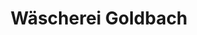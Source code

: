 ---
title: "Wäscherei Goldbach"
url: /flieden/waescherei-goldbach-reinhardstrasse/
shop: Wäscherei
---